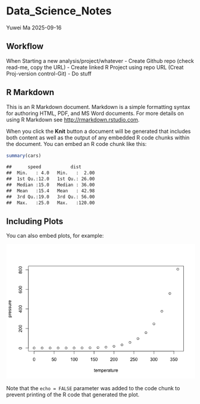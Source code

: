Data_Science_Notes
================
Yuwei Ma
2025-09-16

## Workflow

When Starting a new analysis/project/whatever - Create Github repo
(check read-me, copy the URL) - Create linked R Project using repo URL
(Creat Proj-version control-Git) - Do stuff

## R Markdown

This is an R Markdown document. Markdown is a simple formatting syntax
for authoring HTML, PDF, and MS Word documents. For more details on
using R Markdown see <http://rmarkdown.rstudio.com>.

When you click the **Knit** button a document will be generated that
includes both content as well as the output of any embedded R code
chunks within the document. You can embed an R code chunk like this:

``` r
summary(cars)
```

    ##      speed           dist       
    ##  Min.   : 4.0   Min.   :  2.00  
    ##  1st Qu.:12.0   1st Qu.: 26.00  
    ##  Median :15.0   Median : 36.00  
    ##  Mean   :15.4   Mean   : 42.98  
    ##  3rd Qu.:19.0   3rd Qu.: 56.00  
    ##  Max.   :25.0   Max.   :120.00

## Including Plots

You can also embed plots, for example:

![](DS_Notes_files/figure-gfm/pressure-1.png)<!-- -->

Note that the `echo = FALSE` parameter was added to the code chunk to
prevent printing of the R code that generated the plot.
